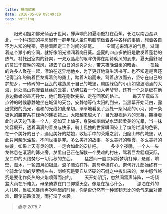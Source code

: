 ```yaml
---
title: 暴雨欲来
date: 2018-05-09 09:49:10
tags: writing
---
```

&emsp;&emsp;阳光明媚如佛光倾洒于世间，蝉声响亮如夏雨敲打在芭蕉，长江以南西湖以北，一个科技园的平房里有一群年轻人坐在电脑前做着各种各样的事情，想着各自不为人知的秘密，等待着固定工作时间的结尾。<!-- more -->
&emsp;&emsp;空调送来清凉的气息，滋润着这个渺小的空间，就好像阳光滋润着向日葵。盛夏的四点多依旧是散发着蓬勃的热气，衬托出室内的舒爽，一双双晶亮的眼眸仿佛在期待晚风的到来，夏天最舒服的莫过于夜晚的凉风，褪去了白日的炎炎之火，带来夜晚温柔的暗香。
&emsp;&emsp;孤独的许多人聚在一起，漂泊在这异地他乡，为了更好地将生活书写。也不知道是否还记得当年的骑着巨龙挥着剑的勇士，踏着火焰而来，驾着热浪而去，坚守在自己的梦想乡，一砖砖的一瓦瓦的建造属于自己的城堡，周围绿色的小山如碧波暗涌的大海，远处高山弥漫着丝丝的云雾，仿佛住着一个仙人老爷爷，还有一个总是缠在他身边撒娇的乖巧孙女，他们现在刚砍完柴，走在回家的路上。
&emsp;&emsp;每天早晨四五点钟的时候静静地坐在城堡的天台，安静地等待太阳的到来，当黑幕开始泛白，露出微微的亮光，温和的光线如此亲切。渐渐地看见了远处一条闪亮的小河，如一条银色的腰带系在绿色的连衣裙上。太阳越来越大了，目光凝视远方的天幕，期待着此时从天边飞来一个人，宛如天上仙子，身姿如幽幽湖水泛起柔美的光晕，当一抹笑容展开，透着满满的善良与快乐，骑士孤独的世界瞬间染上了缤纷烂漫的色彩。在一个美好的日子，遇见美好的姑娘，收起手中的荣耀之剑，归隐山林的城堡，从此只问柴米油盐，不问世事是非。多么美好的故事，多么美好的朝霞，多么美好的姑娘。如果上天有灵的话，一定会如此的安排吧。
&emsp;&emsp;多少个夜晚，一个人一头龙休息在滚滚的篝火旁，梦里自己正在解救一个受难的村庄，驾着巨龙翱翔天际，龙口中的火焰焚尽一切污秽的东西。
&emsp;&emsp;猛然间一股凉风将梦境打碎，悬崖，峭壁，孤木，一轮圆月如银盘。浪子漂泊在外，慈母牵挂在心。奈何好儿郎始终有一个骑龙仗剑的梦萦绕左右，剑终究是要自从坚硬的石缝之中拔出来的，龙中怒气终究是要化作炙热的火焰喷薄而出的。
&emsp;&emsp;天开始阴沉，忽然间雷声阵阵，一场倾盆大雨在所难免。母亲倚靠在门口仰望天空，像是在担心什么。
&emsp;&emsp;漂泊在外的人儿啊，当狂风暴雨再次响起的时候，你是否仍然有一种坚韧无比的勇气来面对苦难，即使前路漫漫，雨打湿了衣裳。


> *语寺*
> *2016.7*
